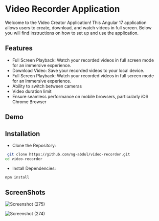 
# Video Recorder Application

Welcome to the Video Creator Application! This Angular 17 application allows users to create, download, and watch videos in full screen. Below you will find instructions on how to set up and use the application.

## Features


- Full Screen Playback: Watch your recorded videos in full screen mode for an immersive experience.
- Download Video: Save your recorded videos to your local device.
- Full Screen Playback: Watch your recorded videos in full screen mode for an immersive experience.
- Ability to switch between cameras
- Video duration limit
- Ensure seamless performance on mobile browsers, particularly iOS Chrome Browser
## Demo




## Installation

- Clone the Repository:

```bash
 git clone https://github.com/ng-abdul/video-recorder.git
cd video-recorder

```
- Install Dependencies:
```bash
npm install

```

## ScreenShots


![Screenshot (275)](https://github.com/ng-abdul/video-recorder/assets/169676913/7cbbc985-5b41-494c-8115-ade6ca5c1089)

![Screenshot (274)](https://github.com/ng-abdul/video-recorder/assets/169676913/cd5adcf3-6d92-4e74-a738-a6880b2d67f8)
